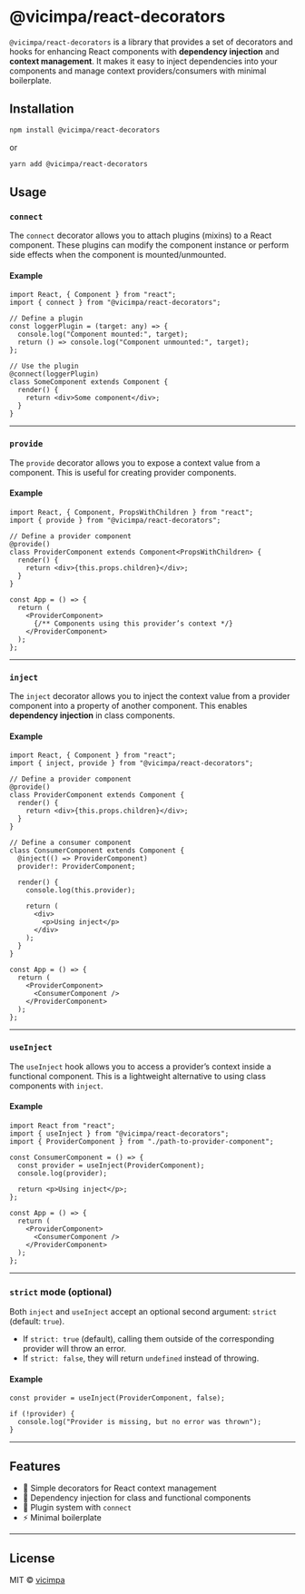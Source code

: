 # @vicimpa/react-decorators

`@vicimpa/react-decorators` is a library that provides a set of decorators and hooks for enhancing React components with **dependency injection** and **context management**.
It makes it easy to inject dependencies into your components and manage context providers/consumers with minimal boilerplate.

## Installation

```bash
npm install @vicimpa/react-decorators
```

or

```bash
yarn add @vicimpa/react-decorators
```

## Usage

### `connect`

The `connect` decorator allows you to attach plugins (mixins) to a React component.
These plugins can modify the component instance or perform side effects when the component is mounted/unmounted.

#### Example

```tsx
import React, { Component } from "react";
import { connect } from "@vicimpa/react-decorators";

// Define a plugin
const loggerPlugin = (target: any) => {
  console.log("Component mounted:", target);
  return () => console.log("Component unmounted:", target);
};

// Use the plugin
@connect(loggerPlugin)
class SomeComponent extends Component {
  render() {
    return <div>Some component</div>;
  }
}
```

---

### `provide`

The `provide` decorator allows you to expose a context value from a component.
This is useful for creating provider components.

#### Example

```tsx
import React, { Component, PropsWithChildren } from "react";
import { provide } from "@vicimpa/react-decorators";

// Define a provider component
@provide()
class ProviderComponent extends Component<PropsWithChildren> {
  render() {
    return <div>{this.props.children}</div>;
  }
}

const App = () => {
  return (
    <ProviderComponent>
      {/** Components using this provider’s context */}
    </ProviderComponent>
  );
};
```

---

### `inject`

The `inject` decorator allows you to inject the context value from a provider component into a property of another component.
This enables **dependency injection** in class components.

#### Example

```tsx
import React, { Component } from "react";
import { inject, provide } from "@vicimpa/react-decorators";

// Define a provider component
@provide()
class ProviderComponent extends Component {
  render() {
    return <div>{this.props.children}</div>;
  }
}

// Define a consumer component
class ConsumerComponent extends Component {
  @inject(() => ProviderComponent)
  provider!: ProviderComponent;

  render() {
    console.log(this.provider);

    return (
      <div>
        <p>Using inject</p>
      </div>
    );
  }
}

const App = () => {
  return (
    <ProviderComponent>
      <ConsumerComponent />
    </ProviderComponent>
  );
};
```

---

### `useInject`

The `useInject` hook allows you to access a provider’s context inside a functional component.
This is a lightweight alternative to using class components with `inject`.

#### Example

```tsx
import React from "react";
import { useInject } from "@vicimpa/react-decorators";
import { ProviderComponent } from "./path-to-provider-component";

const ConsumerComponent = () => {
  const provider = useInject(ProviderComponent);
  console.log(provider);

  return <p>Using inject</p>;
};

const App = () => {
  return (
    <ProviderComponent>
      <ConsumerComponent />
    </ProviderComponent>
  );
};
```

---

### `strict` mode (optional)

Both `inject` and `useInject` accept an optional second argument: `strict` (default: `true`).

* If `strict: true` (default), calling them outside of the corresponding provider will throw an error.
* If `strict: false`, they will return `undefined` instead of throwing.

#### Example

```tsx
const provider = useInject(ProviderComponent, false);

if (!provider) {
  console.log("Provider is missing, but no error was thrown");
}
```

---

## Features

* 🚀 Simple decorators for React context management
* 🔌 Dependency injection for class and functional components
* 🧩 Plugin system with `connect`
* ⚡ Minimal boilerplate

---

## License

MIT © [vicimpa](https://github.com/vicimpa)